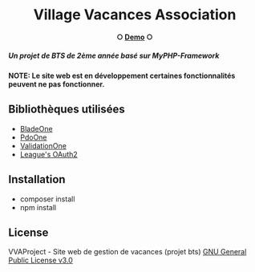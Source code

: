<h1 align="center">Village Vacances Association</a></h1><p align="center"><b>○ <a href="https://vva.dawbee.fr">Demo</a> ○</b></h5>

##### Un projet de BTS de 2ème année basé sur MyPHP-Framework

#### NOTE: Le site web est en développement certaines fonctionnalités peuvent ne pas fonctionner.

## Bibliothèques utilisées

- [BladeOne](https://github.com/EFTEC/BladeOne)
- [PdoOne](https://github.com/EFTEC/PdoOne)
- [ValidationOne](https://github.com/EFTEC/ValidationOne)
- [League's OAuth2](https://github.com/thephpleague/oauth2-github)

## Installation

- composer install
- npm install

## License

VVAProject - Site web de gestion de vacances (projet bts)
[GNU General Public License v3.0](https://github.com/Edrow-6/VVAProject/blob/main/LICENSE.md)
